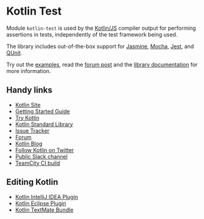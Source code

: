 # Kotlin Test

Module `kotlin-test` is used by the [Kotlin/JS](https://kotlinlang.org/docs/tutorials/javascript/kotlin-to-javascript/kotlin-to-javascript.html)
compiler output for performing assertions in tests, independently of the test framework being used. 

The library includes out-of-the-box support for [Jasmine](https://jasmine.github.io/), 
[Mocha](https://mochajs.org/), [Jest](https://facebook.github.io/jest/),
and [QUnit](https://qunitjs.com).

Try out the [examples](https://github.com/JetBrains/kotlin-examples/tree/master/gradle/js-tests),
read the [forum post](https://discuss.kotlinlang.org/t/unit-testing-in-kotlin-js/3943)
and the [library documentation](https://kotlinlang.org/api/latest/kotlin.test/kotlin.test/index.html) 
for more information.

## Handy links

 * [Kotlin Site](https://kotlinlang.org/)
 * [Getting Started Guide](https://kotlinlang.org/docs/tutorials/javascript/getting-started-idea/getting-started-with-intellij-idea.html)
 * [Try Kotlin](https://try.kotlinlang.org/)
 * [Kotlin Standard Library](https://kotlinlang.org/api/latest/jvm/stdlib/index.html)
 * [Issue Tracker](https://youtrack.jetbrains.com/issues/KT)
 * [Forum](https://discuss.kotlinlang.org/)
 * [Kotlin Blog](https://blog.jetbrains.com/kotlin/)
 * [Follow Kotlin on Twitter](https://twitter.com/kotlin)
 * [Public Slack channel](https://slack.kotlinlang.org/)
 * [TeamCity CI build](https://teamcity.jetbrains.com/project.html?tab=projectOverview&projectId=Kotlin)

## Editing Kotlin

 * [Kotlin IntelliJ IDEA Plugin](https://kotlinlang.org/docs/tutorials/getting-started.html)
 * [Kotlin Eclipse Plugin](https://kotlinlang.org/docs/tutorials/getting-started-eclipse.html)
 * [Kotlin TextMate Bundle](https://github.com/vkostyukov/kotlin-sublime-package)
